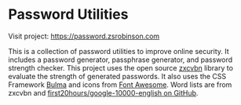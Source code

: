 # Password Utilities

Visit project: https://password.zsrobinson.com

This is a collection of password utilities to improve online security. It includes a password generator, passphrase generator, and password strength checker. This project uses the open source [zxcvbn](https://github.com/dropbox/zxcvbn) library to evaluate the strength of generated passwords. It also uses the CSS Framework [Bulma](https://bulma.io/) and icons from [Font Awesome](https://fontawesome.com/). Word lists are from zxcvbn and [first20hours/google-10000-english on GitHub](https://github.com/first20hours/google-10000-english).
